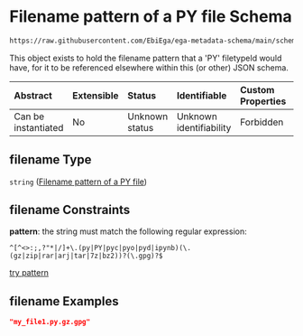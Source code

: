 # Filename pattern of a PY file Schema

```txt
https://raw.githubusercontent.com/EbiEga/ega-metadata-schema/main/schemas/EGA.common-definitions.json#/$defs/filenameFiletypePatternCheck/anyOf/24/properties/filename
```

This object exists to hold the filename pattern that a 'PY' filetypeId would have, for it to be referenced elsewhere within this (or other) JSON schema.

| Abstract            | Extensible | Status         | Identifiable            | Custom Properties | Additional Properties | Access Restrictions | Defined In                                                                                           |
| :------------------ | :--------- | :------------- | :---------------------- | :---------------- | :-------------------- | :------------------ | :--------------------------------------------------------------------------------------------------- |
| Can be instantiated | No         | Unknown status | Unknown identifiability | Forbidden         | Allowed               | none                | [EGA.common-definitions.json\*](../../../schemas/EGA.common-definitions.json "open original schema") |

## filename Type

`string` ([Filename pattern of a PY file](ega-4-defs-check-filetype-checks-based-on-its-filename-anyof-py-filename-patterncheck-properties-filename-pattern-of-a-py-file.md))

## filename Constraints

**pattern**: the string must match the following regular expression:&#x20;

```regexp
^[^<>:;,?"*|/]+\.(py|PY|pyc|pyo|pyd|ipynb)(\.(gz|zip|rar|arj|tar|7z|bz2))?(\.gpg)?$
```

[try pattern](https://regexr.com/?expression=%5E%5B%5E%3C%3E%3A%3B%2C%3F%22*%7C%2F%5D%2B%5C.\(py%7CPY%7Cpyc%7Cpyo%7Cpyd%7Cipynb\)\(%5C.\(gz%7Czip%7Crar%7Carj%7Ctar%7C7z%7Cbz2\)\)%3F\(%5C.gpg\)%3F%24 "try regular expression with regexr.com")

## filename Examples

```json
"my_file1.py.gz.gpg"
```
